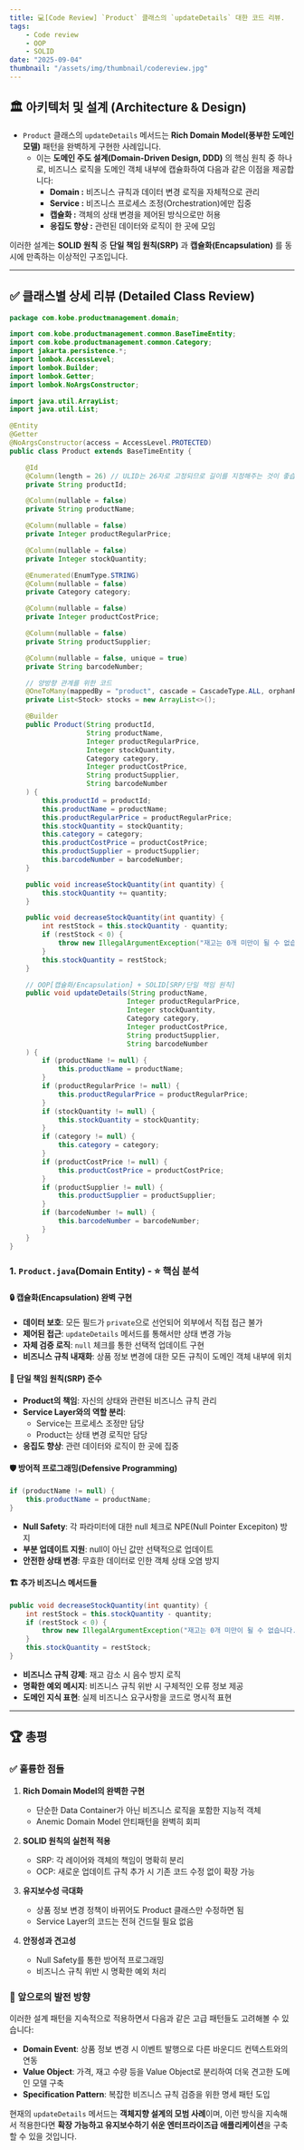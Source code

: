 ```yaml
---
title: 💻[Code Review] `Product` 클래스의 `updateDetails` 대한 코드 리뷰.
tags:
    - Code review
    - OOP
    - SOLID
date: "2025-09-04"
thumbnail: "/assets/img/thumbnail/codereview.jpg"
---
```


## 🏛️ 아키텍처 및 설계 (Architecture & Design)

* `Product` 클래스의 `updateDetails` 메서드는 **Rich Domain Model(풍부한 도메인 모델)** 패턴을 완벽하게 구현한 사례입니다.
    * 이는 **도메인 주도 설계(Domain-Driven Design, DDD)** 의 핵심 원칙 중 하나로, 비즈니스 로직을 도메인 객체 내부에 캡슐화하여 다음과 같은 이점을 제공합니다:
        * **Domain :** 비즈니스 규칙과 데이터 변경 로직을 자체적으로 관리
        * **Service :** 비즈니스 프로세스 조정(Orchestration)에만 집중
        * **캡슐화 :** 객체의 상태 변경을 제어된 방식으로만 허용
        * **응집도 향상 :** 관련된 데이터와 로직이 한 곳에 모임

이러한 설계는 **SOLID 원칙** 중 **단일 책임 원칙(SRP)** 과 **캡슐화(Encapsulation)** 를 동시에 만족하는 이상적인 구조입니다.

---

## ✅ 클래스별 상세 리뷰 (Detailed Class Review)

```java
package com.kobe.productmanagement.domain;

import com.kobe.productmanagement.common.BaseTimeEntity;
import com.kobe.productmanagement.common.Category;
import jakarta.persistence.*;
import lombok.AccessLevel;
import lombok.Builder;
import lombok.Getter;
import lombok.NoArgsConstructor;

import java.util.ArrayList;
import java.util.List;

@Entity
@Getter
@NoArgsConstructor(access = AccessLevel.PROTECTED)
public class Product extends BaseTimeEntity {

	@Id
	@Column(length = 26) // ULID는 26자로 고정되므로 길이를 지정해주는 것이 좋습니다.
	private String productId;

	@Column(nullable = false)
	private String productName;

	@Column(nullable = false)
	private Integer productRegularPrice;

	@Column(nullable = false)
	private Integer stockQuantity;

	@Enumerated(EnumType.STRING)
	@Column(nullable = false)
	private Category category;

	@Column(nullable = false)
	private Integer productCostPrice;

	@Column(nullable = false)
	private String productSupplier;

	@Column(nullable = false, unique = true)
	private String barcodeNumber;

	// 양방향 관계를 위한 코드
	@OneToMany(mappedBy = "product", cascade = CascadeType.ALL, orphanRemoval = true, fetch = FetchType.LAZY)
	private List<Stock> stocks = new ArrayList<>();

	@Builder
	public Product(String productId,
	               String productName,
	               Integer productRegularPrice,
	               Integer stockQuantity,
	               Category category,
	               Integer productCostPrice,
	               String productSupplier,
	               String barcodeNumber
	) {
		this.productId = productId;
		this.productName = productName;
		this.productRegularPrice = productRegularPrice;
		this.stockQuantity = stockQuantity;
		this.category = category;
		this.productCostPrice = productCostPrice;
		this.productSupplier = productSupplier;
		this.barcodeNumber = barcodeNumber;
	}

	public void increaseStockQuantity(int quantity) {
		this.stockQuantity += quantity;
	}

	public void decreaseStockQuantity(int quantity) {
		int restStock = this.stockQuantity - quantity;
		if (restStock < 0) {
			throw new IllegalArgumentException("재고는 0개 미만이 될 수 없습니다. 현재 재고 :" + this.stockQuantity);
		}
		this.stockQuantity = restStock;
	}

	// OOP[캡슐화/Encapsulation] + SOLID[SRP/단일 책임 원칙]
	public void updateDetails(String productName,
	                         Integer productRegularPrice,
	                         Integer stockQuantity,
	                         Category category,
	                         Integer productCostPrice,
	                         String productSupplier,
	                         String barcodeNumber
	) {
		if (productName != null) {
			this.productName = productName;
		}
		if (productRegularPrice != null) {
			this.productRegularPrice = productRegularPrice;
		}
		if (stockQuantity != null) {
			this.stockQuantity = stockQuantity;
		}
		if (category != null) {
			this.category = category;
		}
		if (productCostPrice != null) {
			this.productCostPrice = productCostPrice;
		}
		if (productSupplier != null) {
			this.productSupplier = productSupplier;
		}
		if (barcodeNumber != null) {
			this.barcodeNumber = barcodeNumber;
		}
	}
}
```

### 1. `Product.java`(Domain Entity) - ⭐️ 핵심 분석

#### **🔒 캡슐화(Encapsulation) 완벽 구현**
* **데이터 보호**: 모든 필드가 `private`으로 선언되어 외부에서 직접 접근 불가
* **제어된 접근**: `updateDetails` 메서드를 통해서만 상태 변경 가능
* **자체 검증 로직**: `null` 체크를 통한 선택적 업데이트 구현
* **비즈니스 규칙 내재화**: 상품 정보 변경에 대한 모든 규칙이 도메인 객체 내부에 위치

#### **🎯 단일 책임 원칙(SRP) 준수**
* **Product의 책임**: 자신의 상태와 관련된 비즈니스 규칙 관리
* **Service Layer와의 역할 분리**: 
  - Service는 프로세스 조정만 담당
  - Product는 상태 변경 로직만 담당
* **응집도 향상**: 관련 데이터와 로직이 한 곳에 집중

#### **🛡️ 방어적 프로그래밍(Defensive Programming)**
```java
if (productName != null) {
    this.productName = productName;
}
```
* **Null Safety**: 각 파라미터에 대한 null 체크로 NPE(Null Pointer Excepiton) 방지
* **부분 업데이트 지원**: null이 아닌 값만 선택적으로 업데이트
* **안전한 상태 변경**: 무효한 데이터로 인한 객체 상태 오염 방지

#### **🏗️ 추가 비즈니스 메서드들**
```java
public void decreaseStockQuantity(int quantity) {
    int restStock = this.stockQuantity - quantity;
    if (restStock < 0) {
        throw new IllegalArgumentException("재고는 0개 미만이 될 수 없습니다. 현재 재고 :" + this.stockQuantity);
    }
    this.stockQuantity = restStock;
}
```
* **비즈니스 규칙 강제**: 재고 감소 시 음수 방지 로직
* **명확한 예외 메시지**: 비즈니스 규칙 위반 시 구체적인 오류 정보 제공
* **도메인 지식 표현**: 실제 비즈니스 요구사항을 코드로 명시적 표현

---

## 🏆 총평

### **✅ 훌륭한 점들**

1. **Rich Domain Model의 완벽한 구현**
   - 단순한 Data Container가 아닌 비즈니스 로직을 포함한 지능적 객체
   - Anemic Domain Model 안티패턴을 완벽히 회피

2. **SOLID 원칙의 실천적 적용**
   - SRP: 각 레이어와 객체의 책임이 명확히 분리
   - OCP: 새로운 업데이트 규칙 추가 시 기존 코드 수정 없이 확장 가능

3. **유지보수성 극대화**
   - 상품 정보 변경 정책이 바뀌어도 Product 클래스만 수정하면 됨
   - Service Layer의 코드는 전혀 건드릴 필요 없음

4. **안정성과 견고성**
   - Null Safety를 통한 방어적 프로그래밍
   - 비즈니스 규칙 위반 시 명확한 예외 처리

### **🎯 앞으로의 발전 방향**

이러한 설계 패턴을 지속적으로 적용하면서 다음과 같은 고급 패턴들도 고려해볼 수 있습니다:

- **Domain Event**: 상품 정보 변경 시 이벤트 발행으로 다른 바운디드 컨텍스트와의 연동
- **Value Object**: 가격, 재고 수량 등을 Value Object로 분리하여 더욱 견고한 도메인 모델 구축
- **Specification Pattern**: 복잡한 비즈니스 규칙 검증을 위한 명세 패턴 도입

현재의 `updateDetails` 메서드는 **객체지향 설계의 모범 사례**이며, 이런 방식을 지속해서 적용한다면 **확장 가능하고 유지보수하기 쉬운 엔터프라이즈급 애플리케이션**을 구축할 수 있을 것입니다.
